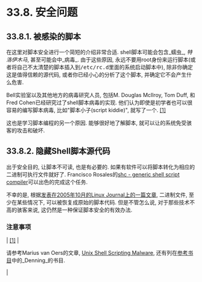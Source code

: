 # 33.8\. 安全问题

## <a name="INFECTEDSCRIPTS">33.8.1\. 被感染的脚本</a>

在这里对脚本安全进行一个简短的介绍非常合适. shell脚本可能会包含_蠕虫_, _特洛伊木马_, 甚至可能会中_病毒_. 由于这些原因, 永远不要用root身份来运行脚本(或者将自己不太清楚的脚本插入到<tt class="FILENAME">/etc/rc.d</tt>里面的系统启动脚本中), 除非你确定这是值得信赖的源代码, 或者你已经小心的分析了这个脚本, 并确定它不会产生什么危害.

Bell实验室以及其他地方的病毒研究人员, 包括M. Douglas McIlroy, Tom Duff, 和Fred Cohen已经研究过了shell脚本病毒的实现. 他们认为即使是初学者也可以很容易的编写脚本病毒, 比如<span class="QUOTE">"脚本小子(script kiddie)"</span>, 就写了一个. [[1]](#FTN.AEN16084)

这也是学习脚本编程的另一个原因. 能够很好地了解脚本, 就可以让的系统免受骇客的攻击和破坏.

## <a name="HIDINGSOURCE">33.8.2\. 隐藏Shell脚本源代码</a>

出于安全目的, 让脚本不可读, 也是有必要的. 如果有软件可以将脚本转化为相应的二进制可执行文件就好了. Francisco Rosales的[shc - generic shell script compiler](http://www.datsi.fi.upm.es/~frosal/sources/)可以出色的完成这个任务.

不幸的是, 根据[发表在2005年10月的Linux Journal上的一篇文章](http://www.linuxjournal.com/article/8256), 二进制文件, 至少在某些情况下, 可以被恢复成原始的脚本代码. 但是不管怎么说, 对于那些技术不高的骇客来说, 这仍然是一种保证脚本安全的有效办法.

### 注意事项

| [[1]](securityissues.md#AEN16084) | 

请参考Marius van Oers的文章, [Unix Shell Scripting Malware](http://www.virusbtn.com/magazine/archives/200204/malshell.xml), 还有列在[参考书目](biblio.md#BIBLIOREF)中的_Denning_的书目.

 |